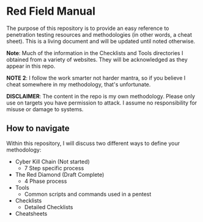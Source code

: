 # Red Field Manual

The purpose of this repository is to provide an easy reference to penetration testing resources and methodologies (in other words, a cheat sheet). This is a living document and will be updated until noted otherwise.

__Note__: Much of the information in the Checklists and Tools directories I obtained from a variety of websites. They will be acknowledged as they appear in this repo.

__NOTE 2__: I follow the work smarter not harder mantra, so if you believe I cheat somewhere in my methodology, that's unfortunate.

__DISCLAIMER__: The content in the repo is my own methodology. Please only use on targets you have permission to attack. I assume no responsibility for misuse or damage to systems.

## How to navigate
Within this repository, I will discuss two different ways to define your methodology:
* Cyber Kill Chain (Not started)
    * 7 Step specific process
* The Red Diamond (Draft Complete)
    * 4 Phase process
* Tools
    * Common scripts and commands used in a pentest
* Checklists
    * Detailed Checklists
* Cheatsheets